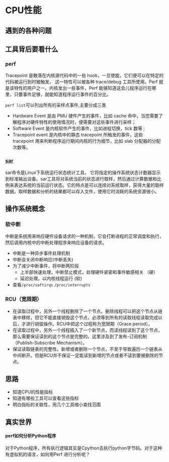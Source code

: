 # CPU性能

## 遇到的各种问题

## 工具背后要看什么

### perf
Tracepoint 是散落在内核源代码中的一些 hook，一旦使能，它们便可以在特定的代码被运行到时被触发，
这一特性可以被各种 trace/debug 工具所使用。Perf 就是该特性的用户之一。内核发出一些事件，Perf
能够知道这会儿程序运行在哪里，只要事件足够，就能知道程序运行事件的百分比。

`perf list`可以列出所有的采样点事件,主要分成三类
- Hardware Event 是由 PMU 硬件产生的事件，比如 cache 命中，当您需要了解程序对硬件特性的使用情况时，便需要对这些事件进行采样；
- Software Event 是内核软件产生的事件，比如进程切换，tick 数等 ;
- Tracepoint event 是内核中的静态 tracepoint 所触发的事件，这些 tracepoint 用来判断程序运行期间内核的行为细节，比如 slab 分配器的分配次数等。

### [sar](https://man.linuxde.net/sar)
sar命令是Linux下系统运行状态统计工具，
它将指定的操作系统状态计数器显示到标准输出设备。sar工具将对系统当前的状态进行取样，然后通过计算数据和比例来表达系统的当前运行状态。它的特点是可以连续对系统取样，获得大量的取样数据。取样数据和分析的结果都可以存入文件，使用它时消耗的系统资源很小。

## 操作系统概念

### 软中断
中断是系统用来响应硬件设备请求的一种机制，它会打断进程的正常调度和执行，然后调用内核中的中断处理程序来响应设备的请求。
- 中断是一种异步事件处理机制
- 中断会关闭中断响应(中断丢失)
- 为了减少中断事件，将中断两阶段
    - 上半部快速处理，中断禁止模式，处理硬件紧密和事件敏感相关 （硬）
    - 延迟处理，以内核线程运行 (软)
- 查看`/proc/softirqs` `/proc/interrupts`


### RCU（宽限期）
- 在读取过程中，另外一个线程删除了一个节点。删除线程可以把这个节点从链表中移除，但它不能直接销毁这个节点，必须等到所有的读取线程读取完成以后，才进行销毁操作。RCU中把这个过程称为宽限期（Grace period）。
- 在读取过程中，另外一个线程插入了一个新节点，而读线程读到了这个节点，那么需要保证读到的这个节点是完整的。这里涉及到了发布-订阅机制（Publish-Subscribe Mechanism）。
- 保证读取链表的完整性。新增或者删除一个节点，不至于导致遍历一个链表从中间断开。但是RCU并不保证一定能读到新增的节点或者不读到要被删除的节点。


## 思路
- 知道CPU的性能指标
- 知道有哪些工具可以查看这些指标
- 明白指标的关联性，用几个工具缩小查找范围

## 真实世界

#### perf如何分析Python程序
对于Python程序，所有执行逻辑其实是Cpython去执行python字节码。对于这种有虚拟机的语言，如何用Perf
进行分析呢？